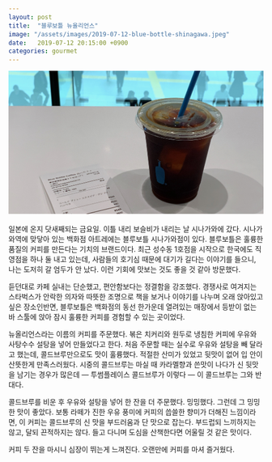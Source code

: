 ```yaml
---
layout: post
title:  "블루보틀 뉴올리언스"
image: "/assets/images/2019-07-12-blue-bottle-shinagawa.jpeg"
date:   2019-07-12 20:15:00 +0900
categories: gourmet
---
```


<style type="text/css" media="screen">
  img[alt="뉴올리언스"] {
    margin-bottom: 1rem;
  }
</style>

![뉴올리언스](/assets/images/2019-07-12-blue-bottle-shinagawa.jpeg)
일본에 온지 닷새째되는 금요일. 이틀 내리 보슬비가 내리는 날 시나가와에 갔다. 시나가와역에 맞닿아 있는 백화점 아트레에는 블루보틀 시나가와점이 있다. 블루보틀은 훌륭한 품질의 커피를 만든다는 기치의 브랜드이다. 최근 성수동 1호점을 시작으로 한국에도 직영점을 하나 둘 내고 있는데, 사람들의 호기심 때문에 대기가 길다는 이야기를 들으니, 나는 도저히 갈 엄두가 안 났다. 이런 기회에 맛보는 것도 좋을 것 같아 방문했다.

듣던대로 카페 실내는 단순했고, 편안함보다는 정결함을 강조했다. 경쟁사로 여겨지는 스타벅스가 안락한 의자와 따뜻한 조명으로 책을 보거나 이야기를 나누며 오래 앉아있고 싶은 장소인반면, 블루보틀은 백화점의 동선 한가운데 열려있는 매장에서 등받이 없는 바 스툴에 앉아 잠시 훌륭한 커피를 경험할 수 있는 곳이었다.

뉴올리언스라는 이름의 커피를 주문했다. 볶은 치커리와 원두로 냉침한 커피에 우유와 사탕수수 설탕을 넣어 만들었다고 한다. 처음 주문할 때는 실수로 우유와 설탕을 빼 달라고 했는데, 콜드브루만으로도 맛이 훌륭했다. 적절한 산미가 있었고 뒷맛이 없어 입 안이 산뜻한게 만족스러웠다. 시중의 콜드브루는 마실 때 카라멜향과 쓴맛이 나다가 신 뒷맛을 남기는 경우가 많은데 — 투썸플레이스 콜드브루가 이렇다 — 이 콜드브루는 그와 반대다.

콜드브루를 비운 후 우유와 설탕을 넣어 한 잔을 더 주문했다. 밍밍했다. 그런데 그 밍밍한 맛이 좋았다. 보통 라떼가 진한 우유 풍미에 커피의 씁쓸한 향미가 더해진 느낌이라면, 이 커피는 콜드브루의 신 맛을 부드러움과 단 맛으로 잡는다. 부드럽되 느끼하지는 않고, 달되 끈적하지는 않다. 들고 다니며 도심을 산책한다면 어울릴 것 같은 맛이다.

커피 두 잔을 마시니 심장이 뛰는게 느껴진다. 오랜만에 커피를 마셔 즐거웠다.